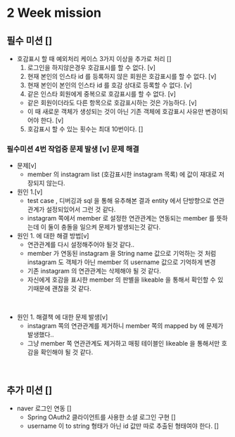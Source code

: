 # 2 Week mission

## 필수 미션 []
- 호감표시 할 때 예외처리 케이스 3가지 이상을 추가로 처리 []
  1. 로그인을 하지않은경우 호감표시를 할 수 없다. [v]
  2. 현재 본인의 인스타 id 를 등록하지 않은 회원은 호감표시를 할 수 없다. [v]
  3. 현재 본인이 본인의 인스타 id 를 호감 상대로 등록할 수 없다. [v]
  4. 같은 인스타 회원에게 중복으로 호감표시를 할 수 없다. [v]
    - 같은 회원이더라도 다른 항목으로 호감표시하는 것은 가능하다. [v]
    - 이 때 새로운 객체가 생성되는 것이 아닌 기존 객체에 호감표시 사유만 변경이되어야 한다. [v]
  5. 호감표시 할 수 있는 횟수는 최대 10번이다. []
  
### 필수미션 4번 작업중 문제 발생 [v] 문제 해결
- 문제[v]
  - member 의 instagram list (호감표시한 instagram 목록) 에 값이 재대로 저장되지 않는다.
- 원인 1.[v]
  - test case , 디버깅과 sql 을 통해 유추해본 결과 entity 에서 단방향으로 연관관계가 설정되있어서 그런 것 같다.
  - instagram 쪽에서 member 로 설정한 연관관계는 연동되는 member 를 뜻하는데 이 둘이 충돌을 일으켜 문제가 발생되는것 같다.
- 원인 1. 에 대한 해결 방법[v]
  - 연관관계를 다시 설정해주어야 될것 같다..
  - member 가 연동된 instagram 을 String name 값으로 기억하는 것 처럼 instagram 도 객체가 아닌 member 의 username 값으로 기억하게 변경
  - 기존 instagram 의 연관관계는 삭제해야 될 것 같다.
  - 자신에게 호감을 표시한 member 의 판별을 likeable 을 통해서 확인할 수 있기때문에 괜찮을 것 같다.

<br>

- 원인 1. 해결책 에 대한 문제 발생[v]
  - instagram 쪽의 연관관계를 제거하니 member 쪽의 mapped by 에 문제가 발생했다..
  - 그냥 member 쪽 연관관계도 제거하고 매핑 테이블인 likeable 을 통해서만 호감을 확인해야 될 것 같다.

<br>

## 추가 미션 []
- naver 로그인 연동 []
  - Spring OAuth2 클라이언트를 사용한 소셜 로그인 구현 []
  - username 이 to string 형태가 아닌 id 값만 따로 추출된 형태여야 한다. []
